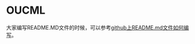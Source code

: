 # OUCML
大家编写README.MD文件的时候，可以参考[github上README.md文件如何编写](https://blog.csdn.net/liu537192/article/details/45693529)。
